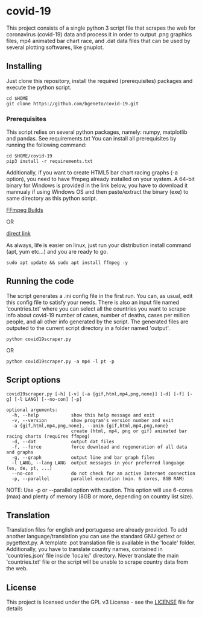 # covid-19
This project consists of a single python 3 script file that scrapes the web for coronavirus (covid-19) data and process it in order to output .png graphics files, mp4 animated bar chart race, and .dat data files that can be used by several plotting softwares, like gnuplot. 

## Installing

Just clone this repository, install the required (prerequisites) packages and execute the python script.

```
cd $HOME
git clone https://github.com/bgeneto/covid-19.git
```

### Prerequisites

This script relies on several python packages, namely: numpy, matplotlib and pandas. See requirements.txt 
You can install all prerequisites by running the following command:

```
cd $HOME/covid-19
pip3 install -r requirements.txt
```

Additionally, if you want to create HTML5 bar chart racing graphs (-a option), you need to have ffmpeg already installed on your system. A 64-bit binary for Windows is provided in the link below, you have to download it mannualy if using Windows OS and then paste/extract the binary (exe) to same directory as this python script.

[FFmpeg Builds](https://ffmpeg.zeranoe.com/builds/)

OR 

[direct link](https://ffmpeg.zeranoe.com/builds/win64/static/ffmpeg-4.2.2-win64-static.zip)

As always, life is easier on linux, just run your distribution install command (apt, yum etc...) and you are ready to go.

```
sudo apt update && sudo apt install ffmpeg -y
```


## Running the code

The script generates a .ini config file in the first run. You can, as usual, edit this config file to satisfy your needs. 
There is also an input file named 'countries.txt' where you can select all the countries you want to scrape info about covid-19 number of cases, number of deaths, cases per million people, and all other info generated by the script. The generated files are outputed to the current script directory in a folder named 'output'.

```
python covid19scraper.py 
```

OR 

```
python covid19scraper.py -a mp4 -l pt -p
```


## Script options

```
covid19scraper.py [-h] [-v] [-a {gif,html,mp4,png,none}] [-d] [-f] [-g] [-l LANG] [--no-con] [-p]

optional arguments:
  -h, --help            show this help message and exit
  -v, --version         show program's version number and exit
  -a {gif,html,mp4,png,none}, --anim {gif,html,mp4,png,none}
                        create (html, mp4, png or gif) animated bar racing charts (requires ffmpeg)
  -d, --dat             output dat files
  -f, --force           force download and regeneration of all data and graphs
  -g, --graph           output line and bar graph files
  -l LANG, --lang LANG  output messages in your preferred language (es, de, pt, ...)
  --no-con              do not check for an active Internet connection
  -p, --parallel        parallel execution (min. 6 cores, 8GB RAM)
```

NOTE: Use -p or --parallel option with caution. This option will use 6-cores (max) and plenty of memory (8GB or more, depending on country list size).

## Translation

Translation files for english and portuguese are already provided. To add another language/translation you can use the standard GNU gettext or pygettext.py. A template .pot translation file is available in the 'locale' folder. Additionally, you have to translate country names, contained in 'countries.json' file inside 'locale/<lang>' directory. Never translate the main 'countries.txt' file or the script will be unable to scrape country data from the web. 

## License

This project is licensed under the GPL v3 License - see the [LICENSE](LICENSE) file for details
